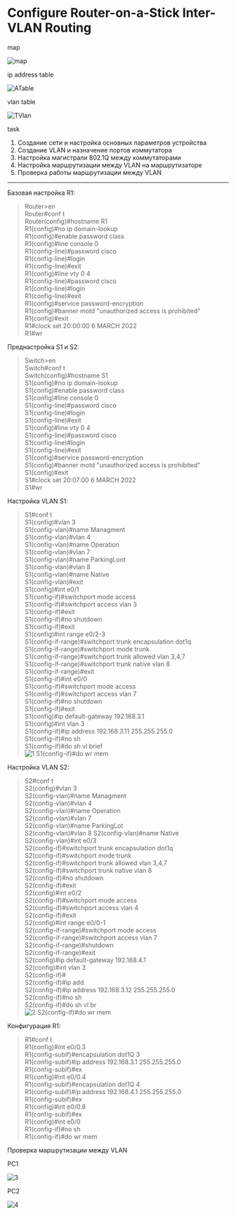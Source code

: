 # Configure Router-on-a-Stick Inter-VLAN Routing
map

![map](https://user-images.githubusercontent.com/99095235/156936532-dd59f9a1-2b8c-47b7-bf88-fe912ce69def.png)

ip address table

![ATable](https://user-images.githubusercontent.com/99095235/156936538-32eca4d2-b844-4612-9dac-5c1bbe7e717a.png)

vlan table

![TVlan](https://user-images.githubusercontent.com/99095235/156936556-0043a2b5-fec4-42c9-8e93-a87461f15696.png)

task

1. Создание сети и настройка основных параметров устройства
2. Создание VLAN и назначение портов коммутатора
3. Настройка магистрали 802.1Q между коммутаторами
4. Настройка маршрутизации между VLAN на маршрутизаторе
5. Проверка работы маршрутизации между VLAN

___________________________________________________________________________________________________________________________________________________________________________________

Базовая настройка R1:

>Router>en  
Router#conf t  
Router(config)#hostname R1  
R1(config)#no ip domain-lookup  
R1(config)#enable password class  
R1(config)#line console 0  
R1(config-line)#password cisco  
R1(config-line)#login  
R1(config-line)#exit  
R1(config)#line vty 0 4  
R1(config-line)#password cisco  
R1(config-line)#login  
R1(config-line)#exit  
R1(config)#service password-encryption  
R1(config)#banner motd "unauthorized access is prohibited"  
R1(config)#exit  
R1#clock set 20:00:00 6 MARCH 2022  
R1#wr

Преднастройка S1 и S2:

>Switch>en  
Switch#conf t  
Switch(config)#hostname S1  
S1(config)#no ip domain-lookup  
S1(config)#enable password class  
S1(config)#line console 0  
S1(config-line)#password cisco  
S1(config-line)#login  
S1(config-line)#exit  
S1(config)#line vty 0 4  
S1(config-line)#password cisco  
S1(config-line)#login  
S1(config-line)#exit  
S1(config)#service password-encryption  
S1(config)#banner motd "unauthorized access is prohibited"  
S1(config)#exit  
S1#clock set 20:07:00 6 MARCH 2022  
S1#wr   

Настройка VLAN S1:

>S1#conf t  
S1(config)#vlan 3  
S1(config-vlan)#name Managment  
S1(config-vlan)#vlan 4  
S1(config-vlan)#name Operation  
S1(config-vlan)#vlan 7  
S1(config-vlan)#name ParkingLoot  
S1(config-vlan)#vlan 8  
S1(config-vlan)#name Native  
S1(config-vlan)#exit  
S1(config)#int e0/1  
S1(config-if)#switchport mode access  
S1(config-if)#switchport access vlan 3  
S1(config-if)#exit  
S1(config-if)#no shutdown  
S1(config-if)#exit  
S1(config)#int range e0/2-3  
S1(config-if-range)#switchport trunk encapsulation dot1q  
S1(config-if-range)#switchport mode trunk  
S1(config-if-range)#switchport trunk allowed vlan 3,4,7  
S1(config-if-range)#switchport trunk native vlan 8  
S1(config-if-range)#exit  
S1(config-if)#int e0/0  
S1(config-if)#switchport mode access  
S1(config-if)#switchport access vlan 7  
S1(config-if)#no shutdown   
S1(config-if)#exit  
S1(config)#ip default-gateway 192.168.3.1  
S1(config)#int vlan 3  
S1(config-if)#ip address 192.168.3.11 255.255.255.0  
S1(config-if)#no sh  
S1(config-if)#do sh vl brief  
![1](https://user-images.githubusercontent.com/99095235/156938577-e535e11e-bf89-417e-86e8-0f3507137bd0.png)
S1(config-if)#do wr mem

Настройка VLAN S2:

>S2#conf t  
S2(config)#vlan 3  
S2(config-vlan)#name Managment  
S2(config-vlan)#vlan 4  
S2(config-vlan)#name Operation  
S2(config-vlan)#vlan 7  
S2(config-vlan)#name ParkingLot  
S2(config-vlan)#vlan 8 
S2(config-vlan)#name Native  
S2(config-vlan)#int e0/3  
S2(config-if)#switchport trunk encapsulation dot1q  
S2(config-if)#switchport mode trunk  
S2(config-if)#switchport trunk allowed vlan 3,4,7  
S2(config-if)#switchport trunk native vlan 8  
S2(config-if)#no shutdown  
S2(config-if)#exit  
S2(config)#int e0/2  
S2(config-if)#switchport mode access  
S2(config-if)#switchport access vlan 4  
S2(config-if)#exit  
S2(config)#int range e0/0-1  
S2(config-if-range)#switchport mode access  
S2(config-if-range)#switchport access vlan 7  
S2(config-if-range)#shutdown  
S2(config-if-range)#exit  
S2(config)#ip default-gateway 192.168.4.1  
S2(config)#int vlan 3  
S2(config-if)#  
S2(config-if)#ip add  
S2(config-if)#ip address 192.168.3.12 255.255.255.0  
S2(config-if)#no sh  
S2(config-if)#do sh vl br  
![2](https://user-images.githubusercontent.com/99095235/156938695-43f391bf-c4ad-4a0b-9409-a312ba3887b1.png)
S2(config-if)#do wr mem  

Конфигурация R1:

>R1#conf t  
R1(config)#int e0/0.3  
R1(config-subif)#encapsulation dot1Q 3  
R1(config-subif)#ip address 192.168.3.1 255.255.255.0  
R1(config-subif)#ex  
R1(config)#int e0/0.4  
R1(config-subif)#encapsulation dot1Q 4  
R1(config-subif)#ip address 192.168.4.1 255.255.255.0  
R1(config-subif)#ex  
R1(config)#int e0/0.8  
R1(config-subif)#ex  
R1(config)#int e0/0  
R1(config-if)#no sh  
R1(config-if)#do wr mem  

Проверка маршрутизации между VLAN

PC1

![3](https://user-images.githubusercontent.com/99095235/156939012-149487d0-5c7e-4895-967b-f6210c495a15.png)

PC2

![4](https://user-images.githubusercontent.com/99095235/156939073-1941cd8c-93df-47cd-943e-4e6f27ec60ac.png)







